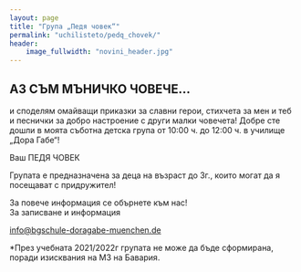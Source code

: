```yaml
---
layout: page
title: "Група „Педя човек“"
permalink: "uchilisteto/pedq_chovek/"
header:
    image_fullwidth: "novini_header.jpg"
---
```



## АЗ СЪМ МЪНИЧКО ЧОВЕЧЕ…

и споделям омайващи приказки за славни герои, стихчета за мен и теб и песнички за добро настроение с други малки човечета! Добре сте дошли в моята съботна детска група от 10:00 ч. до 12:00 ч. в училище „Дора Габе“!


Ваш ПЕДЯ ЧОВЕК


Групата е предназначена за деца на възраст до 3г., които могат да я посещават с придружител!


За повече информация се обърнете към нас!  
За записване и информация  

 <a href="mailto:info@bgschule-doragabe-muenchen.de">info@bgschule-doragabe-muenchen.de</a>  
 
 *През учебната 2021/2022г групата не може да бъде сформирана, поради изисквания на МЗ на Бавария.

